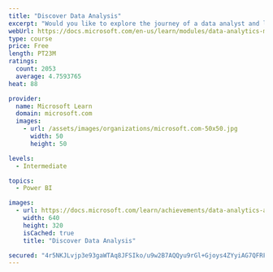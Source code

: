 ```yaml
---
title: "Discover Data Analysis"
excerpt: "Would you like to explore the journey of a data analyst and learn how a data analyst tells a story with data? In this module, you will explore the different roles in data and learn the different tasks of a data analyst."
webUrl: https://docs.microsoft.com/en-us/learn/modules/data-analytics-microsoft/
type: course
price: Free
length: PT23M
ratings:
  count: 2053
  average: 4.7593765
heat: 88

provider:
  name: Microsoft Learn
  domain: microsoft.com
  images:
    - url: /assets/images/organizations/microsoft.com-50x50.jpg
      width: 50
      height: 50

levels:
  - Intermediate

topics:
  - Power BI

images:
  - url: https://docs.microsoft.com/learn/achievements/data-analytics-and-microsoft-social.png
    width: 640
    height: 320
    isCached: true
    title: "Discover Data Analysis"

secured: "4r5NKJLvjp3e93gaWTAq8JFSIko/u9w2B7AQQyu9rGl+Gjoys4ZYyiAG7QFRFFRGMrKC91XCL3UsIyMQXIilmmKUpYcNz8w7O1ZV4hH7GEbLDjuKABGBCG0zcmGMZI74b5Z0tq+kRx3D3FhlyVi+K6r97Z10OKlMzfbsqiR5GyveGEE8urqCBXK1/42oNBOo9SZfbKmTMCDIbrvpsIjoRONWc3xXMPR7WBPLSEry2FI/Os+bnDgCJnhYuCH/JDdJ97p/SgZDKOqCi9rG0FgB8dPWC4kGK+t6ru4HHUSFvwcBEBTEsDlSlFH9gaG18c5VBIse2X1uvPjKUU2pVTBESCsw3XV9Tx0F2YseJpjc8/DOGd7X46oyB8Vmh01yAZMPD99sqp3Hh79nvAw9mXT04a8o4CMCQoFbazp1YvzCmK0=;ICYNeNorMSuivsVnqdniGg=="
---
```



